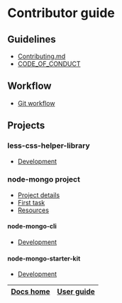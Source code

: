 # Contributor guide
## Guidelines
* [Contributing.md](https://github.com/code-collabo/docs/blob/main/contributing.md)
* [CODE_OF_CONDUCT](https://github.com/code-collabo/docs/blob/main/CODE_OF_CONDUCT.md)

## Workflow 
* [Git workflow](https://github.com/code-collabo/docs/blob/main/contributor-guide/git-workflow.md)

## Projects
### less-css-helper-library
* [Development](https://github.com/code-collabo/docs/blob/main/contributor-guide/less-css-helper-library/development.md)

### node-mongo project
* [Project details](https://github.com/code-collabo/docs/blob/main/contributor-guide/node-mongo-project/project-details.md)
* [First task](https://github.com/code-collabo/docs/blob/main/contributor-guide/node-mongo-project/first-task.md)
* [Resources](https://github.com/code-collabo/docs/blob/main/contributor-guide/node-mongo-project/resources.md)
#### node-mongo-cli
* [Development](https://github.com/code-collabo/docs/blob/main/contributor-guide/node-mongo-project/node-mongo-cli/development.md)
#### node-mongo-starter-kit
* [Development](https://github.com/code-collabo/docs/blob/main/contributor-guide/node-mongo-starter-kit/development.md)

|[Docs home](https://github.com/code-collabo/docs)|[User guide](https://github.com/code-collabo/docs/tree/main/user-guide)|
|---|---|
